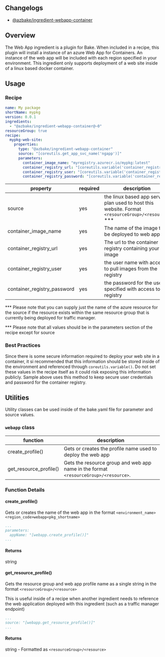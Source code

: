 ## Changelogs
* [@azbake/ingredient-webapp-container](./CHANGELOG.md)

## Overview

The Web App ingredient is a plugin for Bake.  When included in a recipe, this plugin will install a instance of an azure Web App for Containers.  An instance of the web app will be included with each region specified in your environment.  This ingredient only supports deployment of a web site inside of a linux based docker container.

## Usage

### Recipe
```yaml
name: My package
shortName: mypkg
version: 0.0.1
ingredients:
  - "@azbake/ingredient-webapp-container@~0"
resourceGroup: true
recipe:
  mypkg-web-site:
    properties:
      type: "@azbake/ingredient-webapp-container"
      source: "[coreutils.get_app_svc_name('ngapp')]"
      parameters:
        container_image_name: "myregistry.azurecr.io/mypkg:latest"
        container_registry_url: "[coreutils.variable('container_registry_url')]"
        container_registry_user: "[coreutils.variable('container_registry_user')]"
        container_registry_password: "[coreutils.variable('container_registry_password')]"
```


|property|required|description|
|---------|--------|-----------|
|source|yes|the linux based app service plan used to host this website.  Format ``<resourceGroup>/<resource>`` ***|
|container_image_name|yes|The name of the image to be deployed to web app.|
|container_registry_url|yes|The url to the container registry containing your image|
|container_registry_user|yes|the user name with access to pull images from the registry|
|container_registry_password|yes|the password for the user specified with access to the registry|

***  Please note that you can supply just the name of the azure resource for the source if the resource exists within the same resource group that is currently being deployed for traffic manager.

*** Please note that all values should be in the parameters section of the recipe except for source

### Best Practices
Since there is some secure information required to deploy your web site in a container, it si recommended that this information should be stored inside of the environment and referenced through ``coreutils.variable()``.  Do not set these values in the recipe itself as it could risk exposing this information publicly. Sample above uses this method to keep secure user credentials and password for the container registry.

## Utilities

Utility classes can be used inside of the bake.yaml file for parameter and source values.

### ``webapp`` class

|function|description|
|--------|-----------|
|create_profile()|Gets or creates the profile name used to deploy the web app|
|get_resource_profile()|Gets the resource group and web app name in the format ``<resourceGroup>/<resource>``.|

### Function Details

#### create_profile()
Gets or creates the name of the web app in the format ``<environment_name><region_code>webapp<pkg_shortname>``

```yaml
...
parameters:
  appName: "[webapp.create_profile()]"
...
```
#### Returns
string

#### get_resource_profile()
Gets the resource group and web app profile name as a single string in the format ``<resourceGroup>/<resource>``

This is useful inside of a recipe when another ingredient needs to reference the web application deployed with this ingredient (such as a traffic manager endpoint)

```yaml
...
source: "[webapp.get_resource_profile()]"
...
```

#### Returns
string - Formatted as ``<resourceGroup>/<resource>``
